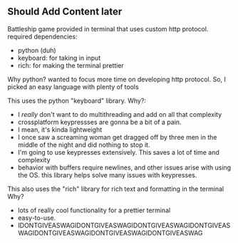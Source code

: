 ## Should Add Content later
Battleship game provided in terminal that uses custom http protocol. 
required dependencies:
- python (duh)
- keyboard: for taking in input
- rich: for making the terminal prettier

Why python?
wanted to focus more time on developing http protocol. So, I picked an easy language with plenty of tools

This uses the python "keyboard" library. 
Why?:
- I *really* don't want to do multithreading and add on all that complexity
- crossplatform keypressses are gonna be a bit of a pain.
- I mean, it's kinda lightweight
- I once saw a screaming woman get dragged off by three men in the middle of the night and did nothing to stop it.
- I'm going to use keypresses extensively. This saves a lot of time and complexity
- behavior with buffers require newlines, and other issues arise with using the OS. this library helps solve many issues with keypresses. 

This also uses the "rich" library for rich text and formatting in the terminal
Why?
- lots of really cool functionality for a prettier terminal  
- easy-to-use.
- IDONTGIVEASWAGIDONTGIVEASWAGIDONTGIVEASWAGIDONTGIVEASWAGIDONTGIVEASWAGIDONTGIVEASWAGIDONTGIVEASWAG


